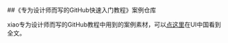 ##《专为设计师而写的GitHub快速入门教程》案例仓库

xiao专为设计师而写的GitHub教程中用到的案例素材，可以[点这里](http://www.ui.cn/project.php?id=20957)在UI中国看到全文。
